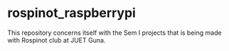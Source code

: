 # rospinot_raspberrypi
This repository concerns itself with the Sem I projects that is being made with Rospinot club at JUET Guna.
